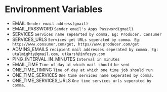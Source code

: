 # Environment Variables
- EMAIL ```Sender email address(gmail)```
- EMAIL_PASSWORD ```Sender email's Apps Password(gmail)```
- SERVICES ```Services name sepearted by comma. Eg: Producer, Consumer```
- SERVICES_URLS ```Services get URLs seperated by comma. Eg: https//www.consumer.com/get, https//www.producer.com/get```
- ADMINS_EMAILS ```recipient mail addresses seperated by comma. Eg: utalmighty@gmail.com, utkarsh@infosys.com```
- PING_INTERVAL_IN_MINUTES ```Interval in minutes```
- EMAIL_TIME ```Time of day at which mail should be sent```
- ONE_TIME_TIMING ```Time of day at which one time job should run```
- ONE_TIME_SERVICES ```One time services name seperated by comma.```
- ONE_TIME_SERVICES_URLS ```One time services urls seperated by comma.```

